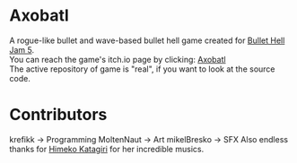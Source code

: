 # Axobatl
A rogue-like bullet and wave-based bullet hell game created for [Bullet Hell Jam 5](https://itch.io/jam/bullet-hell-v). <br>
You can reach the game's itch.io page by clicking: [Axobatl](https://krefikk.itch.io/axobatl) <br>
The active repository of game is "real", if you want to look at the source code.

# Contributors
krefikk -> Programming
MoltenNaut -> Art
mikelBresko -> SFX
Also endless thanks for [Himeko Katagiri](https://seifukusound.bandcamp.com) for her incredible musics.
